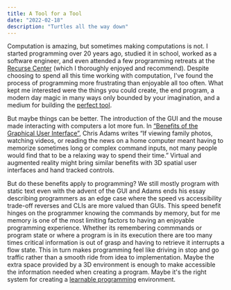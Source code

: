 ```yaml
---
title: A Tool for a Tool
date: "2022-02-18"
description: "Turtles all the way down"
---
```


Computation is amazing, but sometimes making computations is not. I started programming over 20 years ago, studied it in school, worked as a software engineer, and even attended a few programming retreats at the [Recurse Center](https://www.recurse.com) (which I thoroughly enjoyed and recommend). Despite choosing to spend all this time working with computation, I've found the process of programming more frustrating than enjoyable all too often. What kept me interested were the things you could create, the end program, a modern day magic in many ways only bounded by your imagination, and a medium for building the [perfect tool](../perfect-tool/).

But maybe things can be better. The introduction of the GUI and the mouse made interacting with computers a lot more fun. In [“Benefits of the Graphical User Interface”](https://www.thoughtco.com/benefits-of-graphical-user-interface-1206357), Chris Adams writes  “If viewing family photos, watching videos, or reading the news on a home computer meant having to memorize sometimes long or complex command inputs, not many people would find that to be a relaxing way to spend their time.” Virtual and augmented reality might bring similar benefits with 3D spatial user interfaces and hand tracked controls. 

But do these benefits apply to programming? We still mostly program with static text even with the advent of the GUI and Adams ends his essay describing programmers as an edge case where the speed vs accessibility trade-off reverses and CLIs are more valued than GUIs. This speed benefit hinges on the programmer knowing the commands by memory, but for me memory is one of the most limiting factors to having an enjoyable programming experience. Whether its remembering commmands or program state or where a program is in its execution there are too many times critical information is out of grasp and having to retrieve it interrupts a flow state. This in turn makes programming feel like driving in stop and go traffic rather than a smooth ride from idea to implementation. Maybe the extra space provided by a 3D environment is enough to make accessible the information needed when creating a program. Maybe it's the right system for creating a [learnable programming](http://worrydream.com/LearnableProgramming/) environment.